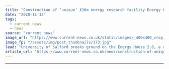 ```yaml
---
title: "Construction of ‘unique’ £16m energy research facility Energy House 2.0 gets underway"
date: "2020-11-12"
tags: 
  - current news
  - news
source: "current news"
image_url: "https://www.current-news.co.uk/static/images/_400x400_crop_center-center/Energy-House-1.0-credit-October-Energy.jpg"
image_fp: "/assets/img/post_thumbnails/173.jpg"
lead: "​University of Salford breaks ground on the Energy House 2.0, a major new research facility focused on energy use in the UK."
article_url: "https://www.current-news.co.uk/news/construction-of-unique-16m-energy-research-facility-energy-house-2-0?utm_source=rss-feeds&utm_medium=rss&utm_campaign=rss"
---
```


---
